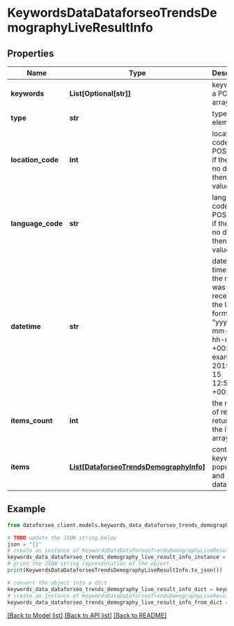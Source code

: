 # KeywordsDataDataforseoTrendsDemographyLiveResultInfo


## Properties

Name | Type | Description | Notes
------------ | ------------- | ------------- | -------------
**keywords** | **List[Optional[str]]** | keywords in a POST array | [optional] 
**type** | **str** | type of element | [optional] 
**location_code** | **int** | location code in a POST array if there is no data, then the value is null | [optional] 
**language_code** | **str** | language code in a POST array if there is no data, then the value is null | [optional] 
**datetime** | **str** | date and time when the result was received in the UTC format: “yyyy-mm-dd hh-mm-ss +00:00” example: 2019-11-15 12:57:46 +00:00 | [optional] 
**items_count** | **int** | the number of results returned in the items array | [optional] 
**items** | [**List[DataforseoTrendsDemographyInfo]**](DataforseoTrendsDemographyInfo.md) | contains keyword popularity and related data | [optional] 

## Example

```python
from dataforseo_client.models.keywords_data_dataforseo_trends_demography_live_result_info import KeywordsDataDataforseoTrendsDemographyLiveResultInfo

# TODO update the JSON string below
json = "{}"
# create an instance of KeywordsDataDataforseoTrendsDemographyLiveResultInfo from a JSON string
keywords_data_dataforseo_trends_demography_live_result_info_instance = KeywordsDataDataforseoTrendsDemographyLiveResultInfo.from_json(json)
# print the JSON string representation of the object
print(KeywordsDataDataforseoTrendsDemographyLiveResultInfo.to_json())

# convert the object into a dict
keywords_data_dataforseo_trends_demography_live_result_info_dict = keywords_data_dataforseo_trends_demography_live_result_info_instance.to_dict()
# create an instance of KeywordsDataDataforseoTrendsDemographyLiveResultInfo from a dict
keywords_data_dataforseo_trends_demography_live_result_info_from_dict = KeywordsDataDataforseoTrendsDemographyLiveResultInfo.from_dict(keywords_data_dataforseo_trends_demography_live_result_info_dict)
```
[[Back to Model list]](../README.md#documentation-for-models) [[Back to API list]](../README.md#documentation-for-api-endpoints) [[Back to README]](../README.md)


